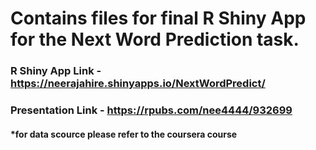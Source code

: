 # Contains files for final R Shiny App for the Next Word Prediction task.
### R Shiny App Link - https://neerajahire.shinyapps.io/NextWordPredict/
### Presentation Link - https://rpubs.com/nee4444/932699
#### \*for data scource please refer to the coursera course
